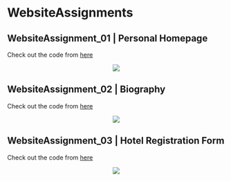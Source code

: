 # WebsiteAssignments
## WebsiteAssignment_01 | Personal Homepage
Check out the code from [here](https://github.com/tix123/WebsiteAssignments/tree/master/WebsiteAssignment_01)
<p align="center">
  <img src="https://github.com/tix123/WebsiteAssignments/blob/master/Screenshots/screenshot_01.JPG">
</p>

## WebsiteAssignment_02 | Biography
Check out the code from [here](https://github.com/tix123/WebsiteAssignments/tree/master/WebsiteAssignment_02)
<p align="center">
  <img src="https://github.com/tix123/WebsiteAssignments/blob/master/Screenshots/screenshot_02.JPG">
</p>

## WebsiteAssignment_03 | Hotel Registration Form
Check out the code from [here](https://github.com/tix123/WebsiteAssignments/tree/master/WebsiteAssignment_03)
<p align="center">
  <img src="https://github.com/tix123/WebsiteAssignments/blob/master/Screenshots/screenshot_03.JPG">
</p>

